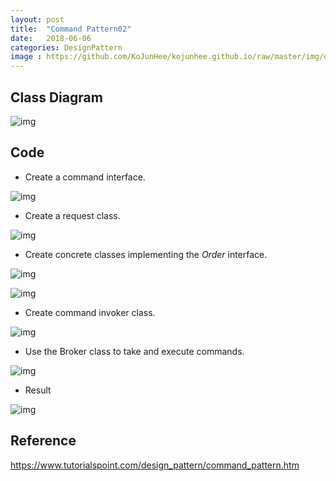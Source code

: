 ```yaml
---
layout: post
title:  "Command Pattern02"
date:   2018-06-06
categories: DesignPattern
image : https://github.com/KoJunHee/kojunhee.github.io/raw/master/img/dpci.png
---
```


## Class Diagram

![img](https://github.com/KoJunHee/kojunhee.github.io/raw/master/img/command01.png) 

## Code

- Create a command interface.

![img](https://github.com/KoJunHee/kojunhee.github.io/raw/master/img/command02.png) 

- Create a request class.

![img](https://github.com/KoJunHee/kojunhee.github.io/raw/master/img/command03.png) 

- Create concrete classes implementing the *Order* interface.

![img](https://github.com/KoJunHee/kojunhee.github.io/raw/master/img/command04.png) 

![img](https://github.com/KoJunHee/kojunhee.github.io/raw/master/img/command05.png) 

- Create command invoker class.

![img](https://github.com/KoJunHee/kojunhee.github.io/raw/master/img/command06.png) 

- Use the Broker class to take and execute commands.

![img](https://github.com/KoJunHee/kojunhee.github.io/raw/master/img/command07.png) 

- Result

![img](https://github.com/KoJunHee/kojunhee.github.io/raw/master/img/command08.png) 

## Reference

<https://www.tutorialspoint.com/design_pattern/command_pattern.htm>

